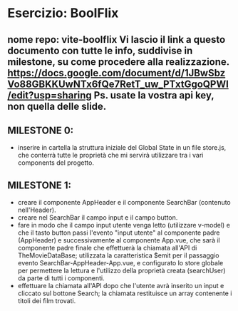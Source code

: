 # Esercizio: BoolFlix
nome repo: vite-boolflix
Vi lascio il link a questo documento con tutte le info, suddivise in milestone, su come procedere alla realizzazione.
https://docs.google.com/document/d/1JBwSbzVo88GBKKUwNTx6fQe7RetT_uw_PTxtGgoQPWI/edit?usp=sharing
Ps. usate la vostra api key, non quella delle slide.
------------------------------------------------------------------------------------------
## MILESTONE 0:
- inserire in cartella la struttura iniziale del Global State in un file store.js, che conterrà tutte le proprietà che mi servirà utilizzare tra i vari components del progetto.

## MILESTONE 1:
- creare il componente AppHeader e il componente SearchBar (contenuto nell'Header).
- creare nel SearchBar il campo input e il campo button.
- fare in modo che il campo input utente venga letto (utilizzare v-model) e che il tasto button passi l'evento "input utente" al componente padre (AppHeader) e successivamente al componente App.vue, che sarà il componente padre finale che effettuerà la chiamata all'API di TheMovieDataBase; utilizzata la caratteristica $emit per il passaggio evento SearchBar-AppHeader-App.vue, e configurato lo store globale per permettere la lettura e l'utilizzo della proprietà creata (searchUser) da parte di tutti i componenti.
- effettuare la chiamata all'API dopo che l'utente avrà inserito un input e cliccato sul bottone Search; la chiamata restituisce un array contenente i titoli dei film trovati.